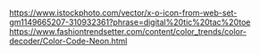 https://www.istockphoto.com/vector/x-o-icon-from-web-set-gm1149665207-310932361?phrase=digital%20tic%20tac%20toe
https://www.fashiontrendsetter.com/content/color_trends/color-decoder/Color-Code-Neon.html